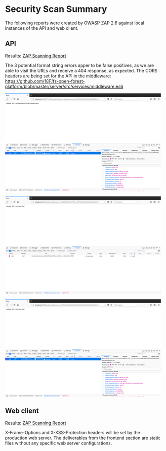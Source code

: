 # Security Scan Summary

The following reports were created by OWASP ZAP 2.6 against local instances of
the API and web client.

## API

Results: [ZAP Scanning Report](api.pdf)

The 3 potential format string errors apper to be false positives, as we are able
to visit the URLs and receive a 404 response, as expected. The CORS headers are being set for the API in the middleware: https://github.com/18F/fs-open-forest-platform/blob/master/server/src/services/middleware.es6

![](screenshot-1.png)

![](screenshot-2.png)

![](screenshot-3.png)

## Web client

Results: [ZAP Scanning Report](frontend.pdf)

X-Frame-Options and X-XSS-Protection headers will be set by the production web
server. The deliverables from the frontend section are static files without any
specific web server configurations.
